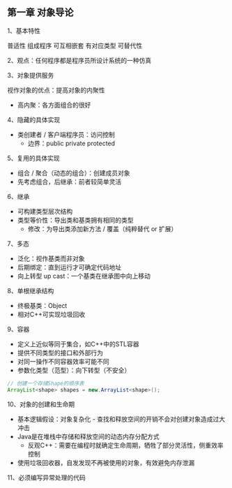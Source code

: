 ## 第一章 对象导论

1、基本特性

普适性 组成程序 可互相嵌套 有对应类型 可替代性

2、观点：任何程序都是程序员所设计系统的一种仿真

3、对象提供服务

视作对象的优点：提高对象的内聚性

+ 高内聚：各方面组合的很好

4、隐藏的具体实现

+ 类创建者 / 客户端程序员：访问控制
  + 边界：public private protected

5、复用的具体实现

+ 组合 / 聚合（动态的组合）：创建成员对象
+ 先考虑组合，后继承：前者较简单灵活

6、继承

+ 可构建类型层次结构
+ 类型等价性：导出类和基类拥有相同的类型
  + 修改：为导出类添加新方法 / 覆盖（纯粹替代 or 扩展）

7、多态

+ 泛化：视作基类而非对象
+ 后期绑定：直到运行才可确定代码地址
+ 向上转型 up cast：一个基类在继承图中向上移动

8、单根继承结构

+ 终极基类：Object
+ 相对C++可实现垃圾回收

9、容器

+ 定义上近似等同于集合，如C++中的STL容器
+ 提供不同类型的接口和外部行为
+ 对同一操作不同容器效率可能不同
+ 参数化类型（范型）：向下转型（不安全）

```java
// 创建一个存储Shape的顺序表
ArrayList<shape> shapes = new.ArrayList<shape>();
```

10、对象的创建和生命期

+ 基本逻辑假设：对象复杂化 - 查找和释放空间的开销不会对创建对象造成过大冲击
+ Java是在堆栈中存储和释放空间的动态内存分配方式
  + 反观C++：需要在编程时就确定生命周期，牺牲了部分灵活性，侧重效率控制
+ 使用垃圾回收器，自发发现不再被使用的对象，有效避免内存泄漏

11、必须编写异常处理的代码